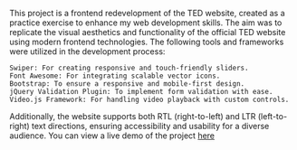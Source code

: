 This project is a frontend redevelopment of the TED website, created as a practice exercise to enhance my web development skills. The aim was to replicate the visual aesthetics and functionality of the official TED website using modern frontend technologies. The following tools and frameworks were utilized in the development process:

    Swiper: For creating responsive and touch-friendly sliders.
    Font Awesome: For integrating scalable vector icons.
    Bootstrap: To ensure a responsive and mobile-first design.
    jQuery Validation Plugin: To implement form validation with ease.
    Video.js Framework: For handling video playback with custom controls.

Additionally, the website supports both RTL (right-to-left) and LTR (left-to-right) text directions, ensuring accessibility and usability for a diverse audience.
You can view a live demo of the project [here]( https://parvin-noori.github.io/ted/)

